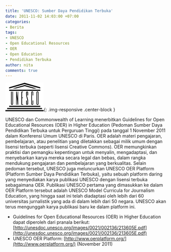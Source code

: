 ```yaml
---
title: 'UNESCO: Sumber Daya Pendidikan Terbuka'
date: 2011-11-02 14:03:00 +07:00
categories:
- Berita
tags:
- UNESCO
- Open Educational Resources
- OER
- Open Education
- Pendidikan Terbuka
author: nita
comments: true
---
```


![120px-UNESCO_logo.svg.png](/uploads/120px-UNESCO_logo.svg.png){: .img-responsive .center-block }

UNESCO dan Commonwealth of Learning menerbitkan Guidelines for Open Educational Resources (OER) in Higher Education (Pedoman Sumber Daya Pendidikan Terbuka untuk Perguruan Tinggi) pada tanggal 1 November 2011 dalam Konferensi Umum UNESCO di Paris. OER adalah materi pengajaran, pembelajaran, atau penelitian yang diletakkan sebagai milik umum dengan lisensi terbuka (seperti lisensi Creative Commons). OER memungkinkan praktisi dan pemangku kepentingan untuk menyalin, mengadaptasi, dan menyebarkan karya mereka secara legal dan bebas, dalam rangka mendukung pengajaran dan pembelajaran yang berkualitas. Selain pedoman tersebut, UNESCO juga meluncurkan UNESCO OER Platform (Platform Sumber Daya Pendidikan Terbuka), yaitu sebuah platform daring yang menyediakan karya publikasi UNESCO dengan lisensi terbuka sebagaimana OER. Publikasi UNESCO pertama yang dimasukkan ke dalam OER Platform tersebut adalah UNESCO Model Curricula for Journalism Education, yang hingga saat ini telah diadaptasi oleh lebih dari 60 universitas jurnalistik yang ada di dalam lebih dari 50 negara. UNESCO akan terus mengunggah karya publikasi baru ke dalam platform ini.

* Guidelines for Open Educational Resources (OER) in Higher Education dapat diperoleh dari pranala berikut: [http://unesdoc.unesco.org/images/0021/002136/213605E.pdf](http://unesdoc.unesco.org/images/0021/002136/213605E.pdf)
* UNESCO OER Platform: [http://www.oerplatform.org/](http://www.oerplatform.org/) (November 2011)
